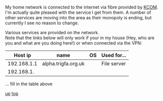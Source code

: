 My home network is connected to the internet via fibre provided by [KCOM](https://www.kcom.com/). I'm actually quite pleased with the service I get from them. A number of other services are moving into the area as their monopoly is ending, but currently I see no reason to change.

Various services are provided on the network.  
Note that the links below will only work if your in my house (Hey, who are you and what are you doing here!) or when connected via the VPN:

| Host ip | name | OS | Used for... |
| ---- | ---- | ---- | ---- |
| 192.168.1.1 | alpha.trigfa.org.uk |  | File server |
| 192.168.1. |  |  |  |

... fill in the table above

[up](README.md)
[top](../README.md)
